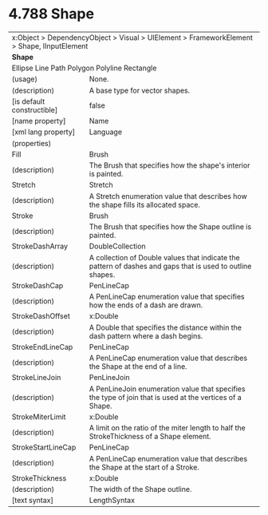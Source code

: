<html dir="LTR" xmlns:mshelp="http://msdn.microsoft.com/mshelp" xmlns:ddue="http://ddue.schemas.microsoft.com/authoring/2003/5" xmlns:xlink="http://www.w3.org/1999/xlink" xmlns:tool="http://www.microsoft.com/tooltip">

<body>
 <input type="hidden" id="userDataCache" class="userDataStyle">
 <input type="hidden" id="hiddenScrollOffset">
 <img id="dropDownImage" style="display:none; height:0; width:0;" src="../local/drpdown.gif">
 <img id="dropDownHoverImage" style="display:none; height:0; width:0;" src="../local/drpdown_orange.gif">
 <img id="collapseImage" style="display:none; height:0; width:0;" src="../local/collapse.gif">
 <img id="expandImage" style="display:none; height:0; width:0;" src="../local/exp.gif">
 <img id="collapseAllImage" style="display:none; height:0; width:0;" src="../local/collall.gif">
 <img id="expandAllImage" style="display:none; height:0; width:0;" src="../local/expall.gif">
 <img id="copyImage" style="display:none; height:0; width:0;" src="../local/copycode.gif">
 <img id="copyHoverImage" style="display:none; height:0; width:0;" src="../local/copycodeHighlight.gif">
 <div id="header"><h1 class="heading">4.788 Shape</h1></div>

 <div id="mainSection">
 <div id="mainBody">
 <div id="allHistory" class="saveHistory" onsave="saveAll()" onload="loadAll()"></div>
 <p xmlns:wsd="http://wsdev.schemas.microsoft.com/authoring/2008/2" xmlns:msxsl="urn:schemas-microsoft-com:xslt" xmlns:script="urn:script" xmlns:build="urn:build">
 </p>
 <div id="sectionSection0" class="section" name="collapseableSection">
 <content xmlns="http://ddue.schemas.microsoft.com/authoring/2003/5" xmlns:wsd="http://wsdev.schemas.microsoft.com/authoring/2008/2" xmlns:msxsl="urn:schemas-microsoft-com:xslt" xmlns:script="urn:script" xmlns:build="urn:build">
 </content>
 </div>
 <div id="sectionSection1" class="section" name="collapseableSection">
 <content xmlns="http://ddue.schemas.microsoft.com/authoring/2003/5" xmlns:wsd="http://wsdev.schemas.microsoft.com/authoring/2008/2" xmlns:msxsl="urn:schemas-microsoft-com:xslt" xmlns:script="urn:script" xmlns:build="urn:build">
 <table class="ProtocolAuthoredTable" xmlns="">
 <tr><td colspan="2">
<mshelp:link keywords="c0d383e4-fcdb-4546-a06b-81c262fe2a5e" tabindex="0">x:Object</mshelp:link> &gt; <mshelp:link keywords="44a6e58f-41e0-4602-b1d2-75a9b44a5acb" tabindex="0">DependencyObject</mshelp:link> &gt; <mshelp:link keywords="82181055-95e9-48f6-8418-1382babf6875" tabindex="0">Visual</mshelp:link> &gt; <mshelp:link keywords="5056f552-62cc-4de5-b7eb-180ebad72633" tabindex="0">UIElement</mshelp:link> &gt; <mshelp:link keywords="f80d4df2-08f5-4cbb-9a5e-f99fab120062" tabindex="0">FrameworkElement</mshelp:link> &gt; <mshelp:link keywords="936d9774-d3c4-4a73-8547-61d248255640" tabindex="0">Shape</mshelp:link>, <mshelp:link keywords="1ee43d58-7eb2-43cc-a23e-03101c2a1ef0" tabindex="0">IInputElement</mshelp:link> </td>
 </tr>
 <tr><td colspan="2">
 <b>Shape</b> </td>
 </tr>
 <tr><td colspan="2">
<mshelp:link keywords="235186e3-a944-4225-993c-d6679e8a5e2b" tabindex="0">Ellipse</mshelp:link> <mshelp:link keywords="034cbb5f-6243-4bf1-95e5-ef3625de00bb" tabindex="0">Line</mshelp:link> <mshelp:link keywords="7f7057c1-3a37-4bc9-bf08-4bdd32ceb9ea" tabindex="0">Path</mshelp:link> <mshelp:link keywords="292afc39-0383-452e-b726-7923ec52f4fa" tabindex="0">Polygon</mshelp:link> <mshelp:link keywords="8f88830f-072f-45c5-8bf9-fe509bccaa95" tabindex="0">Polyline</mshelp:link> <mshelp:link keywords="e0aeffe0-41e0-4c67-969c-354e6164930f" tabindex="0">Rectangle</mshelp:link> </td>
 </tr>
 <tr><td><div class="indent0">(usage)</div></td>
 <td>None.</td>
 </tr>
 <tr><td><div class="indent0">(description)</div></td>
 <td>A base type for vector shapes.</td>
 </tr>
 <tr><td><div class="indent0">[is default constructible]</div></td>
 <td>false</td>
 </tr>
 <tr><td><div class="indent0">[name property]</div></td>
 <td><mshelp:link keywords="f80d4df2-08f5-4cbb-9a5e-f99fab120062" tabindex="0">Name</mshelp:link></td>
 </tr>
 <tr><td><div class="indent0">[xml lang property]</div></td>
 <td><mshelp:link keywords="f80d4df2-08f5-4cbb-9a5e-f99fab120062" tabindex="0">Language</mshelp:link></td>
 </tr>
 <tr><td><div class="indent0">(properties)</div></td>
 <td></td>
 </tr>
 <tr><td><div class="indent2">Fill</div></td>
 <td><mshelp:link keywords="ead6b659-5396-4645-ae34-3aea9fd1c88e" tabindex="0">Brush</mshelp:link></td>
 </tr>
 <tr><td><div class="indent4">(description)</div></td>
 <td>The Brush that specifies how the shape's interior is painted.</td>
 </tr>
 <tr><td><div class="indent2">Stretch</div></td>
 <td><mshelp:link keywords="554fe92e-f40e-4945-bcca-571b63fa9990" tabindex="0">Stretch</mshelp:link></td>
 </tr>
 <tr><td><div class="indent4">(description)</div></td>
 <td>A Stretch enumeration value that describes how the shape fills its allocated space.</td>
 </tr>
 <tr><td><div class="indent2">Stroke</div></td>
 <td><mshelp:link keywords="ead6b659-5396-4645-ae34-3aea9fd1c88e" tabindex="0">Brush</mshelp:link></td>
 </tr>
 <tr><td><div class="indent4">(description)</div></td>
 <td>The Brush that specifies how the Shape outline is painted.</td>
 </tr>
 <tr><td><div class="indent2">StrokeDashArray</div></td>
 <td><mshelp:link keywords="f48ada27-9729-46b9-95eb-97778454db21" tabindex="0">DoubleCollection</mshelp:link></td>
 </tr>
 <tr><td><div class="indent4">(description)</div></td>
 <td>A collection of Double values that indicate the pattern of dashes and gaps that is used to outline shapes.</td>
 </tr>
 <tr><td><div class="indent2">StrokeDashCap</div></td>
 <td><mshelp:link keywords="4ec5c379-cfba-45c0-887f-edd4bd9edb45" tabindex="0">PenLineCap</mshelp:link></td>
 </tr>
 <tr><td><div class="indent4">(description)</div></td>
 <td>A PenLineCap enumeration value that specifies how the ends of a dash are drawn.</td>
 </tr>
 <tr><td><div class="indent2">StrokeDashOffset</div></td>
 <td><mshelp:link keywords="19251929-7346-482e-8521-cd221205d449" tabindex="0">x:Double</mshelp:link></td>
 </tr>
 <tr><td><div class="indent4">(description)</div></td>
 <td>A Double that specifies the distance within the dash pattern where a dash begins.</td>
 </tr>
 <tr><td><div class="indent2">StrokeEndLineCap</div></td>
 <td><mshelp:link keywords="4ec5c379-cfba-45c0-887f-edd4bd9edb45" tabindex="0">PenLineCap</mshelp:link></td>
 </tr>
 <tr><td><div class="indent4">(description)</div></td>
 <td>A PenLineCap enumeration value that describes the Shape at the end of a line.</td>
 </tr>
 <tr><td><div class="indent2">StrokeLineJoin</div></td>
 <td><mshelp:link keywords="170a33a8-b566-4682-96d6-0802aa42d1a8" tabindex="0">PenLineJoin</mshelp:link></td>
 </tr>
 <tr><td><div class="indent4">(description)</div></td>
 <td>A PenLineJoin enumeration value that specifies the type of join that is used at the vertices of a Shape.</td>
 </tr>
 <tr><td><div class="indent2">StrokeMiterLimit</div></td>
 <td><mshelp:link keywords="19251929-7346-482e-8521-cd221205d449" tabindex="0">x:Double</mshelp:link></td>
 </tr>
 <tr><td><div class="indent4">(description)</div></td>
 <td>A limit on the ratio of the miter length to half the StrokeThickness of a Shape element.</td>
 </tr>
 <tr><td><div class="indent2">StrokeStartLineCap</div></td>
 <td><mshelp:link keywords="4ec5c379-cfba-45c0-887f-edd4bd9edb45" tabindex="0">PenLineCap</mshelp:link></td>
 </tr>
 <tr><td><div class="indent4">(description)</div></td>
 <td>A PenLineCap enumeration value that describes the Shape at the start of a Stroke.</td>
 </tr>
 <tr><td><div class="indent2">StrokeThickness</div></td>
 <td><mshelp:link keywords="19251929-7346-482e-8521-cd221205d449" tabindex="0">x:Double</mshelp:link></td>
 </tr>
 <tr><td><div class="indent4">(description)</div></td>
 <td>The width of the Shape outline.</td>
 </tr>
 <tr><td><div class="indent4">[text syntax]</div></td>
 <td><mshelp:link keywords="d2cf0b44-f5c0-490d-bb5b-4aaf05b8ef21" tabindex="0">LengthSyntax</mshelp:link></td>
 </tr>
</table>
 </content>
 </div>
 <!--[if gte IE 5]>
 <tool:tip element="languageFilterToolTip" avoidmouse="false"/>
 <![endif]-->
 </div>
 <a name="feedback"></a><span></span>
 </div>
</body></html>
